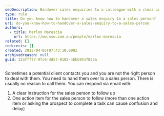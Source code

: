 ```yaml
---
seoDescription: Handover sales enquiries to a colleague with a clear instruction and one actionable task to ensure seamless follow-up.
type: rule
title: Do you know how to handover a sales enquiry to a sales person?
uri: do-you-know-how-to-handover-a-sales-enquiry-to-a-sales-person
authors:
  - title: Marlon Marescia
    url: https://ww.ssw.com.au/people/marlon-marescia
related: []
redirects: []
created: 2012-04-05T07:43:10.000Z
archivedreason: null
guid: 32afff77-9fc6-4d57-9102-4bbb9547833a
---
```


Sometimes a potential client contacts you and you are not the right person to deal with them. You need to hand them over to a sales person. There is usually no reason to call them. You can respond via email with:

<!--endintro-->

1. A clear instruction for the sales person to follow up
2. One action item for the sales person to follow (more than one action item or asking the prospect to complete a task can cause confusion and delay)
